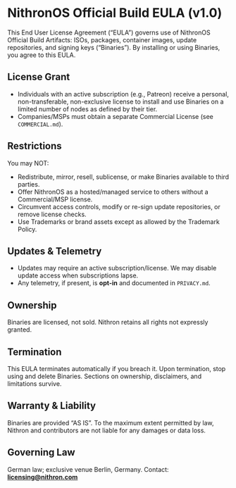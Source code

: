 # NithronOS Official Build EULA (v1.0)

This End User License Agreement (“EULA”) governs use of NithronOS Official Build Artifacts:
ISOs, packages, container images, update repositories, and signing keys (“Binaries”).
By installing or using Binaries, you agree to this EULA.

## License Grant
- Individuals with an active subscription (e.g., Patreon) receive a personal, non-transferable, non-exclusive license to install and use Binaries on a limited number of nodes as defined by their tier.
- Companies/MSPs must obtain a separate Commercial License (see `COMMERCIAL.md`).

## Restrictions
You may NOT:
- Redistribute, mirror, resell, sublicense, or make Binaries available to third parties.
- Offer NithronOS as a hosted/managed service to others without a Commercial/MSP license.
- Circumvent access controls, modify or re-sign update repositories, or remove license checks.
- Use Trademarks or brand assets except as allowed by the Trademark Policy.

## Updates & Telemetry
- Updates may require an active subscription/license. We may disable update access when subscriptions lapse.
- Any telemetry, if present, is **opt-in** and documented in `PRIVACY.md`.

## Ownership
Binaries are licensed, not sold. Nithron retains all rights not expressly granted.

## Termination
This EULA terminates automatically if you breach it. Upon termination, stop using and delete Binaries. Sections on ownership, disclaimers, and limitations survive.

## Warranty & Liability
Binaries are provided “AS IS”. To the maximum extent permitted by law, Nithron and contributors are not liable for any damages or data loss.

## Governing Law
German law; exclusive venue Berlin, Germany. Contact: **licensing@nithron.com**
